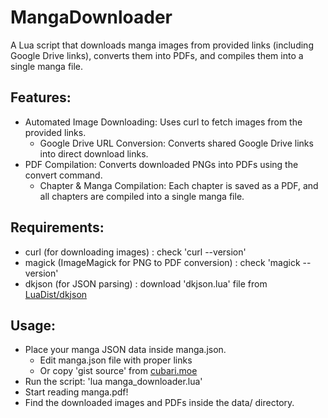 # MangaDownloader
A Lua script that downloads manga images from provided links (including Google Drive links), converts them into PDFs, and compiles them into a single manga file.

## Features:
* Automated Image Downloading: Uses curl to fetch images from the provided links.
  * Google Drive URL Conversion: Converts shared Google Drive links into direct download links.
* PDF Compilation: Converts downloaded PNGs into PDFs using the convert command.
  * Chapter & Manga Compilation: Each chapter is saved as a PDF, and all chapters are compiled into a single manga file.

## Requirements:
* curl (for downloading images) : check 'curl --version'
* magick (ImageMagick for PNG to PDF conversion) : check 'magick --version'
* dkjson (for JSON parsing) : download 'dkjson.lua' file from [LuaDist/dkjson](https://github.com/LuaDist/dkjson)

## Usage:
* Place your manga JSON data inside manga.json.
  * Edit manga.json file with proper links
  * Or copy 'gist source' from [cubari.moe](https://cubari.moe)
* Run the script: 'lua manga_downloader.lua'
* Start reading manga.pdf!
* Find the downloaded images and PDFs inside the data/ directory.
